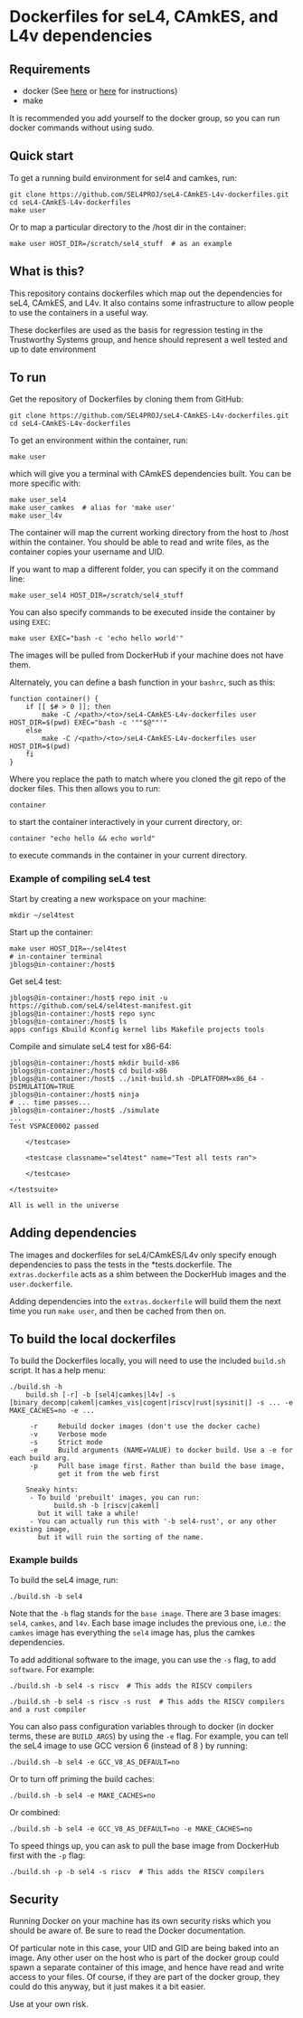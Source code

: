 # Dockerfiles for seL4, CAmkES, and L4v dependencies

## Requirements

* docker (See [here](https://get.docker.com) or [here](https://docs.docker.com/engine/installation) for instructions)
* make

It is recommended you add yourself to the docker group, so you can run docker commands without using sudo.


## Quick start
To get a running build environment for sel4 and camkes, run:

    git clone https://github.com/SEL4PROJ/seL4-CAmkES-L4v-dockerfiles.git
    cd seL4-CAmkES-L4v-dockerfiles
    make user

Or to map a particular directory to the /host dir in the container:

    make user HOST_DIR=/scratch/sel4_stuff  # as an example


## What is this?
This repository contains dockerfiles which map out the dependencies for seL4, CAmkES, and L4v. It also contains some infrastructure to allow people to use the containers in a useful way.

These dockerfiles are used as the basis for regression testing in the Trustworthy Systems group, and hence should represent a well tested and up to date environment


## To run
Get the repository of Dockerfiles by cloning them from GitHub:

    git clone https://github.com/SEL4PROJ/seL4-CAmkES-L4v-dockerfiles.git
    cd seL4-CAmkES-L4v-dockerfiles

To get an environment within the container, run:

    make user

which will give you a terminal with CAmkES dependencies built. You can be more specific with:

    make user_sel4
    make user_camkes  # alias for 'make user'
    make user_l4v

The container will map the current working directory from the host to /host within the container. You should be able to read and write files, as the container copies your username and UID.

If you want to map a different folder, you can specify it on the command line:

    make user_sel4 HOST_DIR=/scratch/sel4_stuff

You can also specify commands to be executed inside the container by using `EXEC`:

    make user EXEC="bash -c 'echo hello world'"

The images will be pulled from DockerHub if your machine does not have them.

Alternately, you can define a bash function in your `bashrc`, such as this:

    function container() {
        if [[ $# > 0 ]]; then
            make -C /<path>/<to>/seL4-CAmkES-L4v-dockerfiles user HOST_DIR=$(pwd) EXEC="bash -c '""$@""'"
        else
            make -C /<path>/<to>/seL4-CAmkES-L4v-dockerfiles user HOST_DIR=$(pwd)
        fi
    }

Where you replace the path to match where you cloned the git repo of the docker files. This then allows you to run:

    container

to start the container interactively in your current directory, or:

    container "echo hello && echo world"

to execute commands in the container in your current directory.

### Example of compiling seL4 test
Start by creating a new workspace on your machine:

    mkdir ~/sel4test

Start up the container:

    make user HOST_DIR=~/sel4test
    # in-container terminal
    jblogs@in-container:/host$ 

Get seL4 test:

    jblogs@in-container:/host$ repo init -u https://github.com/seL4/sel4test-manifest.git
    jblogs@in-container:/host$ repo sync
    jblogs@in-container:/host$ ls
    apps configs Kbuild Kconfig kernel libs Makefile projects tools

Compile and simulate seL4 test for x86-64:

    jblogs@in-container:/host$ mkdir build-x86
    jblogs@in-container:/host$ cd build-x86
    jblogs@in-container:/host$ ../init-build.sh -DPLATFORM=x86_64 -DSIMULATION=TRUE
    jblogs@in-container:/host$ ninja
    # ... time passes...
    jblogs@in-container:/host$ ./simulate
    ...
    Test VSPACE0002 passed

        </testcase>

        <testcase classname="sel4test" name="Test all tests ran">

        </testcase>

    </testsuite>

    All is well in the universe


## Adding dependencies
The images and dockerfiles for seL4/CAmkES/L4v only specify enough dependencies to pass the tests in the \*tests.dockerfile. The `extras.dockerfile` acts as a shim between the DockerHub images and the `user.dockerfile`.

Adding dependencies into the `extras.dockerfile` will build them the next time you run `make user`, and then be cached from then on.


## To build the local dockerfiles

To build the Dockerfiles locally, you will need to use the included `build.sh` script. It has a help menu:

    ./build.sh -h
        build.sh [-r] -b [sel4|camkes|l4v] -s [binary_decomp|cakeml|camkes_vis|cogent|riscv|rust|sysinit|] -s ... -e MAKE_CACHES=no -e ...
    
         -r     Rebuild docker images (don't use the docker cache)
         -v     Verbose mode
         -s     Strict mode
         -e     Build arguments (NAME=VALUE) to docker build. Use a -e for each build arg.
         -p     Pull base image first. Rather than build the base image,
                get it from the web first
    
        Sneaky hints:
         - To build 'prebuilt' images, you can run:
               build.sh -b [riscv|cakeml]
           but it will take a while!
         - You can actually run this with '-b sel4-rust', or any other existing image,
           but it will ruin the sorting of the name.

### Example builds

To build the seL4 image, run:

`./build.sh -b sel4`

Note that the `-b` flag stands for the `base image`. There are 3 base images: `sel4`, `camkes`, and `l4v`. Each base image includes the previous one, i.e.: the `camkes` image has everything the `sel4` image has, plus the camkes dependencies.

To add additional software to the image, you can use the `-s` flag, to add `software`. For example:

`./build.sh -b sel4 -s riscv  # This adds the RISCV compilers`

`./build.sh -b sel4 -s riscv -s rust  # This adds the RISCV compilers and a rust compiler`

You can also pass configuration variables through to docker (in docker terms, these are `BUILD_ARGS`) by using the `-e` flag. For example, you can tell the seL4 image to use GCC version 6 (instead of 8 ) by running:

`./build.sh -b sel4 -e GCC_V8_AS_DEFAULT=no`

Or to turn off priming the build caches:

`./build.sh -b sel4 -e MAKE_CACHES=no`

Or combined:

`./build.sh -b sel4 -e GCC_V8_AS_DEFAULT=no -e MAKE_CACHES=no`

To speed things up, you can ask to pull the base image from DockerHub first with the `-p` flag:

`./build.sh -p -b sel4 -s riscv  # This adds the RISCV compilers`



## Security
Running Docker on your machine has its own security risks which you should be aware of. Be sure to read the Docker documentation.

Of particular note in this case, your UID and GID are being baked into an image. Any other user on the host who is part of the docker group could spawn a separate container of this image, and hence have read and write access to your files. Of course, if they are part of the docker group, they could do this anyway, but it just makes it a bit easier.

Use at your own risk.
